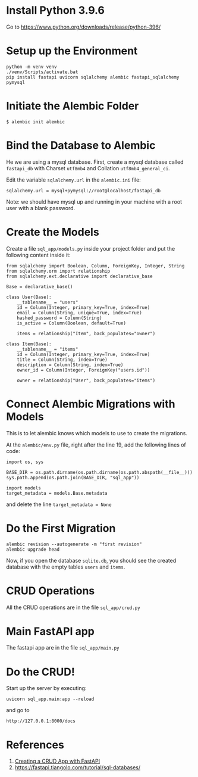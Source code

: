 # Install Python 3.9.6

Go to https://www.python.org/downloads/release/python-396/

# Setup up the Environment
```
python -m venv venv
./venv/Scripts/activate.bat
pip install fastapi uvicorn sqlalchemy alembic fastapi_sqlalchemy pymysql
```

# Initiate the Alembic Folder
```
$ alembic init alembic
```
# Bind the Database to Alembic

He we are using a mysql database. First, create a mysql database called `fastapi_db` with Charset `utf8mb4` and Collation `utf8mb4_general_ci`. 

Edit the variable `sqlalchemy.url` in the `alembic.ini` file:

```
sqlalchemy.url = mysql+pymysql://root@localhost/fastapi_db
```

Note: we should have mysql up and running in your machine with a root user with a blank password.

# Create the Models

Create a file `sql_app/models.py` inside your project folder and put the following content inside it:

```{python}
from sqlalchemy import Boolean, Column, ForeignKey, Integer, String
from sqlalchemy.orm import relationship
from sqlalchemy.ext.declarative import declarative_base

Base = declarative_base()

class User(Base):
    __tablename__ = "users"
    id = Column(Integer, primary_key=True, index=True)
    email = Column(String, unique=True, index=True)
    hashed_password = Column(String)
    is_active = Column(Boolean, default=True)

    items = relationship("Item", back_populates="owner")

class Item(Base):
    __tablename__ = "items"
    id = Column(Integer, primary_key=True, index=True)
    title = Column(String, index=True)
    description = Column(String, index=True)
    owner_id = Column(Integer, ForeignKey("users.id"))

    owner = relationship("User", back_populates="items")
```

# Connect Alembic Migrations with Models

This is to let alembic knows which models to use to create the migrations.

At the `alembic/env.py` file, right after the line 19, add the following lines of code:

```
import os, sys

BASE_DIR = os.path.dirname(os.path.dirname(os.path.abspath(__file__)))
sys.path.append(os.path.join(BASE_DIR, "sql_app"))

import models
target_metadata = models.Base.metadata
```

and delete the line `target_metadata = None`


# Do the First Migration

```
alembic revision --autogenerate -m "first revision"
alembic upgrade head
```

Now, if you open the database `sqlite.db`, you should see the created database with the empty tables `users` and `items`.


# CRUD Operations

All the CRUD operations are in the file `sql_app/crud.py`


# Main FastAPI app

The fastapi app are in the file `sql_app/main.py`

# Do the CRUD!

Start up the server by executing:
```
uvicorn sql_app.main:app --reload
```

and go to
```
http://127.0.0.1:8000/docs
```

# References
1. [Creating a CRUD App with FastAPI](https://gabbyprecious.medium.com/creating-a-crud-app-with-fastapi-part-one-7c049292ad37)
2. https://fastapi.tiangolo.com/tutorial/sql-databases/